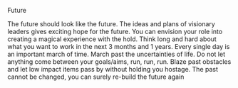 Future

The future should look like the future.
The ideas and plans of visionary leaders gives exciting hope for the future.
You can envision your role into creating a magical experience with the hold.
Think long and hard about what you want to work in the next 3 months and 1 years.
Every single day is an important march of time. March past the uncertainties of life.
Do not let anything come between your goals/aims, run, run, run.
Blaze past obstacles and let low impact items pass by without holding you hostage. 
The past cannot be changed, you can surely re-build the future again